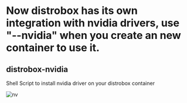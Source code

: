 # Now distrobox has its own integration with nvidia drivers, use "--nvidia" when you create an new container to use it.

## distrobox-nvidia
Shell Script to install nvidia driver on your distrobox container

![nv](https://user-images.githubusercontent.com/67164552/201745457-10d6a953-584c-4f08-a59a-0e479bcb6f02.png)
